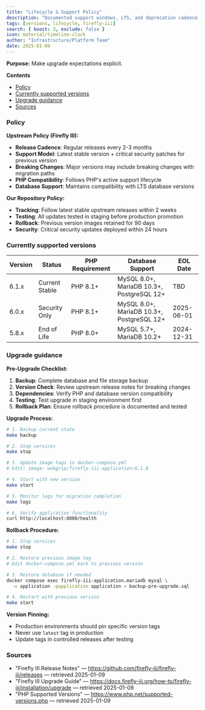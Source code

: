 ```yaml
---
title: "Lifecycle & Support Policy"
description: "Documented support windows, LTS, and deprecation cadence."
tags: [versions, lifecycle, firefly-iii]
search: { boost: 3, exclude: false }
icon: material/timeline-clock
author: "Infrastructure/Platform Team"
date: 2025-01-09
---
```


**Purpose:** Make upgrade expectations explicit.

**Contents**
- [Policy](#policy)
- [Currently supported versions](#currently-supported-versions)
- [Upgrade guidance](#upgrade-guidance)
- [Sources](#sources)

### Policy

**Upstream Policy (Firefly III):**
- **Release Cadence**: Regular releases every 2-3 months
- **Support Model**: Latest stable version + critical security patches for previous version
- **Breaking Changes**: Major versions may include breaking changes with migration paths
- **PHP Compatibility**: Follows PHP's active support lifecycle
- **Database Support**: Maintains compatibility with LTS database versions

**Our Repository Policy:**
- **Tracking**: Follow latest stable upstream releases within 2 weeks
- **Testing**: All updates tested in staging before production promotion
- **Rollback**: Previous version images retained for 90 days
- **Security**: Critical security updates deployed within 24 hours

### Currently supported versions

| Version | Status | PHP Requirement | Database Support | EOL Date |
|---------|--------|-----------------|------------------|----------|
| 6.1.x | Current Stable | PHP 8.1+ | MySQL 8.0+, MariaDB 10.3+, PostgreSQL 12+ | TBD |
| 6.0.x | Security Only | PHP 8.1+ | MySQL 8.0+, MariaDB 10.3+, PostgreSQL 12+ | 2025-06-01 |
| 5.8.x | End of Life | PHP 8.0+ | MySQL 5.7+, MariaDB 10.2+ | 2024-12-31 |

### Upgrade guidance

**Pre-Upgrade Checklist:**
1. **Backup**: Complete database and file storage backup
2. **Version Check**: Review upstream release notes for breaking changes
3. **Dependencies**: Verify PHP and database version compatibility
4. **Testing**: Test upgrade in staging environment first
5. **Rollback Plan**: Ensure rollback procedure is documented and tested

**Upgrade Process:**
```bash
# 1. Backup current state
make backup

# 2. Stop services
make stop

# 3. Update image tags in docker-compose.yml
# Edit: image: webgrip/firefly-iii-application:6.1.0

# 4. Start with new version
make start

# 5. Monitor logs for migration completion
make logs

# 6. Verify application functionality
curl http://localhost:8080/health
```

**Rollback Procedure:**
```bash
# 1. Stop services
make stop

# 2. Restore previous image tag
# Edit docker-compose.yml back to previous version

# 3. Restore database if needed
docker compose exec firefly-iii-application.mariadb mysql \
  -u application -papplication application < backup-pre-upgrade.sql

# 4. Restart with previous version
make start
```

**Version Pinning:**
- Production environments should pin specific version tags
- Never use `latest` tag in production
- Update tags in controlled releases after testing

### Sources
- "Firefly III Release Notes" — https://github.com/firefly-iii/firefly-iii/releases — retrieved 2025-01-09
- "Firefly III Upgrade Guide" — https://docs.firefly-iii.org/how-to/firefly-iii/installation/upgrade — retrieved 2025-01-09
- "PHP Supported Versions" — https://www.php.net/supported-versions.php — retrieved 2025-01-09

<!-- ai-docs-metadata
{"last_audit":"2025-01-09","fingerprints":{"sources":{"https://github.com/firefly-iii/firefly-iii/releases":"sha256:pending","https://docs.firefly-iii.org/how-to/firefly-iii/installation/upgrade":"sha256:pending","https://www.php.net/supported-versions.php":"sha256:pending"},"sections":{"policy":"sha256:pending"}}}
-->